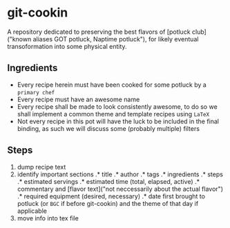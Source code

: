 # git-cookin

A repository dedicated to preserving the best flavors of 
[potluck club]("known aliases GOT potluck, Naptime potluck"),
for likely eventual transoformation into some physical entity.

## Ingredients

* Every recipe herein must have been cooked for some potluck by a `primary chef`
* Every recipe must have an awesome name 
* Every recipe shall be made to look consistently awesome, to do so we shall implement a common theme and template recipes using `LaTeX` 
* Not every recipe in this pot will have the luck 
to be included in the final binding, as such we will discuss some (probably multiple) filters

## Steps 

1. dump recipe text
1. identify important sections
.* title
.* author
.* tags
.* ingredients
.* steps
.* estimated servings
.* estimated time (total, elapsed, active)
.* commentary and [flavor text]("not neccessarily about the actual flavor")
.* required equipment (desired, necessary)
.* date first brought to potluck (or `BGC` if before git-cookin) and the theme of that day if applicable
1. move info into tex file 

